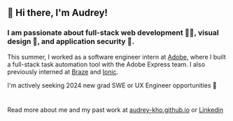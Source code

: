 ## 👋 Hi there, I'm Audrey!

### I am passionate about full-stack web development 👩‍💻, visual design 🎨, and application security 🔐.

This summer, I worked as a software engineer intern at [Adobe](https://www.adobe.com/), where I built a full-stack task automation tool with the Adobe Express team. I also previously interned at [Braze](https://www.braze.com/) and [Ionic](https://ionic.io/). 

I'm actively seeking 2024 new grad SWE or UX Engineer opportunities 🌟
#
Read more about me and my past work at [audrey-kho.github.io](https://audrey-kho.github.io/) or [Linkedin](https://www.linkedin.com/in/audrey-kho/)
